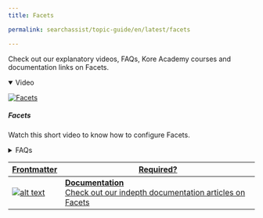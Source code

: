 ```yaml
---
title: Facets

permalink: searchassist/topic-guide/en/latest/facets

---
```

<!--#### Topic Guide
###### Facets-->

  Check out our explanatory videos, FAQs, Kore Academy courses and documentation links on Facets.

<details class="introduction-video" open>
  <summary>Video
  </summary>
  
   [![Facets](images/VideoCoverImage.png)](https://player.vimeo.com/video/751567200?h=726ce44ad2&badge=0&autopause=0&player_id=0&app_id=58479/embed)

  ##### Facets 
  Watch this short video to know how to configure Facets.

</details>

<details>
  <summary>FAQs
  </summary>

  <a class="doc-link" target="_blank" href="https://docs.kore.ai/searchassist/concepts/managing-relevance/managing-relevance/#Creating_Facets">
 
  What are Facets and its types in Searchassist?

</a>

 <a class="doc-link" target="_blank" href="https://docs.kore.ai/searchassist/concepts/managing-relevance/managing-relevance/#Filter_Facets">
 
 How to configure a Filter Facet?

</a>
 
  
<a class="doc-link" target="_blank" href="https://docs.kore.ai/searchassist/concepts/managing-relevance/managing-relevance/#Sortable_Facets">

  How to configure a Sortable Facet?

</a>
  
  <a class="doc-link" target="_blank" href="https://docs.kore.ai/searchassist/concepts/managing-relevance/managing-relevance/#Tab_Facets">
 
  How to configure a Tab Facet?

</a>


</details>


<a class="doc-link" target="_blank" href="https://docs.kore.ai/searchassist/concepts/managing-relevance/managing-relevance/#Creating_Facets">


| Frontmatter | Required? |
|-------------|-------------|
| ![alt text](images/docIcon.svg "Title") | **Documentation**  <br /> Check out our indepth documentation articles on Facets | 


</a>
